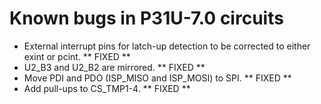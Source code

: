 Known bugs in P31U-7.0 circuits
===============================

- External interrupt pins for latch-up detection to be corrected to either exint or pcint.  ** FIXED **
- U2_B3 and U2_B2 are mirrored. ** FIXED **
- Move PDI and PDO (ISP_MISO and ISP_MOSI) to SPI.  ** FIXED **
- Add pull-ups to CS_TMP1-4. ** FIXED **
